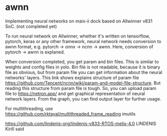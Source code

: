 # awnn
Implementing neural networks on maix-ii dock based on Allwinner v831 SoC. (not completed yet)


To run neural network on Allwinner, whether it's written on tensorflow, pytorch, keras or any other framework, neural network needs conversion to awnn format, e.g. pytorch -> onnx -> ncnn -> awnn. Here, conversion of pytorch -> awnn is explaned. 

When conversion completed, you get param and bin files. This is similar to weights and config files in yolo. Bin file is not readable, because it is binary file as obvious, but from param file you can get information about the neural networks' layers. This link shows explains structure of param file https://github.com/Tencent/ncnn/wiki/param-and-model-file-structure. But reading this structure from param file is tough. So, you can upload param file to https://netron.app/ and get graphical representation of neural network layers. From the graph, you can find output layer for further usage.

For multithreading, use https://github.com/rktayal/multithreaded_frame_reading   imutils




https://github.com/lindenis-org/lindenis-v833-RTOS-melis-4.0     LINDENIS Kirill said

